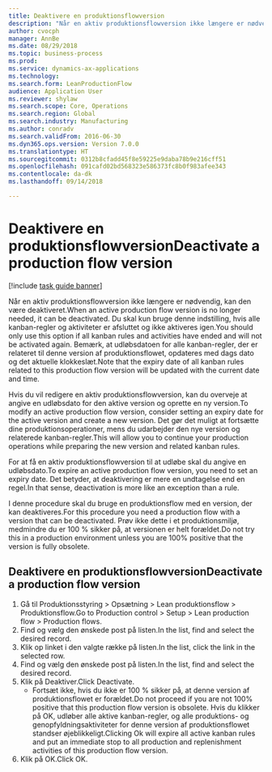```yaml
--- 
title: Deaktivere en produktionsflowversion
description: "Når en aktiv produktionsflowversion ikke længere er nødvendig, kan den være deaktiveret."
author: cvocph
manager: AnnBe
ms.date: 08/29/2018
ms.topic: business-process
ms.prod: 
ms.service: dynamics-ax-applications
ms.technology: 
ms.search.form: LeanProductionFlow
audience: Application User
ms.reviewer: shylaw
ms.search.scope: Core, Operations
ms.search.region: Global
ms.search.industry: Manufacturing
ms.author: conradv
ms.search.validFrom: 2016-06-30
ms.dyn365.ops.version: Version 7.0.0
ms.translationtype: HT
ms.sourcegitcommit: 0312b8cfadd45f8e59225e9daba78b9e216cff51
ms.openlocfilehash: 091cafd02bd568323e586373fc8b0f983afee343
ms.contentlocale: da-dk
ms.lasthandoff: 09/14/2018

---
```

# <a name="deactivate-a-production-flow-version"></a><span data-ttu-id="33735-103">Deaktivere en produktionsflowversion</span><span class="sxs-lookup"><span data-stu-id="33735-103">Deactivate a production flow version</span></span>

[!include [task guide banner](../../includes/task-guide-banner.md)]

<span data-ttu-id="33735-104">Når en aktiv produktionsflowversion ikke længere er nødvendig, kan den være deaktiveret.</span><span class="sxs-lookup"><span data-stu-id="33735-104">When an active production flow version is no longer needed, it can be deactivated.</span></span> <span data-ttu-id="33735-105">Du skal kun bruge denne indstilling, hvis alle kanban-regler og aktiviteter er afsluttet og ikke aktiveres igen.</span><span class="sxs-lookup"><span data-stu-id="33735-105">You should only use this option if all kanban rules and activities have ended and will not be activated again.</span></span> <span data-ttu-id="33735-106">Bemærk, at udløbsdatoen for alle kanban-regler, der er relateret til denne version af produktionsflowet, opdateres med dags dato og det aktuelle klokkeslæt.</span><span class="sxs-lookup"><span data-stu-id="33735-106">Note that the expiry date of all kanban rules related to this production flow version will be updated with the current date and time.</span></span> 

<span data-ttu-id="33735-107">Hvis du vil redigere en aktiv produktionsflowversion, kan du overveje at angive en udløbsdato for den aktive version og oprette en ny version.</span><span class="sxs-lookup"><span data-stu-id="33735-107">To modify an active production flow version, consider setting an expiry date for the active version and create a new version.</span></span> <span data-ttu-id="33735-108">Det gør det muligt at fortsætte dine produktionsoperationer, mens du udarbejder den nye version og relaterede kanban-regler.</span><span class="sxs-lookup"><span data-stu-id="33735-108">This will allow you to continue your production operations while preparing the new version and related kanban rules.</span></span> 

<span data-ttu-id="33735-109">For at få en aktiv produktionsflowversion til at udløbe skal du angive en udløbsdato.</span><span class="sxs-lookup"><span data-stu-id="33735-109">To expire an active production flow version, you need to set an expiry date.</span></span> <span data-ttu-id="33735-110">Det betyder, at deaktivering er mere en undtagelse end en regel.</span><span class="sxs-lookup"><span data-stu-id="33735-110">In that sense, deactivation is more like an exception than a rule.</span></span> 

<span data-ttu-id="33735-111">I denne procedure skal du bruge en produktionsflow med en version, der kan deaktiveres.</span><span class="sxs-lookup"><span data-stu-id="33735-111">For this procedure you need a production flow with a version that can be deactivated.</span></span> <span data-ttu-id="33735-112">Prøv ikke dette i et produktionsmiljø, medmindre du er 100 % sikker på, at versionen er helt forældet.</span><span class="sxs-lookup"><span data-stu-id="33735-112">Do not try this in a production environment unless you are 100% positive that the version is fully obsolete.</span></span>


## <a name="deactivate-a-production-flow-version"></a><span data-ttu-id="33735-113">Deaktivere en produktionsflowversion</span><span class="sxs-lookup"><span data-stu-id="33735-113">Deactivate a production flow version</span></span>
1. <span data-ttu-id="33735-114">Gå til Produktionsstyring > Opsætning > Lean produktionsflow > Produktionsflow.</span><span class="sxs-lookup"><span data-stu-id="33735-114">Go to Production control > Setup > Lean production flow > Production flows.</span></span>
2. <span data-ttu-id="33735-115">Find og vælg den ønskede post på listen.</span><span class="sxs-lookup"><span data-stu-id="33735-115">In the list, find and select the desired record.</span></span>
3. <span data-ttu-id="33735-116">Klik op linket i den valgte række på listen.</span><span class="sxs-lookup"><span data-stu-id="33735-116">In the list, click the link in the selected row.</span></span>
4. <span data-ttu-id="33735-117">Find og vælg den ønskede post på listen.</span><span class="sxs-lookup"><span data-stu-id="33735-117">In the list, find and select the desired record.</span></span>
5. <span data-ttu-id="33735-118">Klik på Deaktiver.</span><span class="sxs-lookup"><span data-stu-id="33735-118">Click Deactivate.</span></span>
    * <span data-ttu-id="33735-119">Fortsæt ikke, hvis du ikke er 100 % sikker på, at denne version af produktionsflowet er forældet.</span><span class="sxs-lookup"><span data-stu-id="33735-119">Do not proceed if you are not 100% positive that this production flow version is obsolete.</span></span> <span data-ttu-id="33735-120">Hvis du klikker på OK, udløber alle aktive kanban-regler, og alle produktions- og genopfyldningsaktiviteter for denne version af produktionsflowet standser øjeblikkeligt.</span><span class="sxs-lookup"><span data-stu-id="33735-120">Clicking Ok will expire all active kanban rules and put an immediate stop to all production and replenishment activities of this production flow version.</span></span>  
6. <span data-ttu-id="33735-121">Klik på OK.</span><span class="sxs-lookup"><span data-stu-id="33735-121">Click OK.</span></span>


